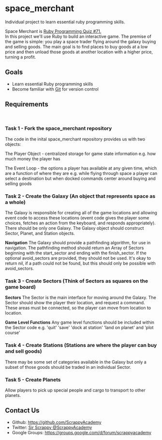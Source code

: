 space_merchant
==============

Individual project to learn essential ruby programming skills. 

Space Merchant is <a href="http://www.rubyquiz.com/quiz71.html">Ruby Programming Quiz #71.</a> <br/>
In this project we'll use Ruby to build an interactive game. The premise of the game is simple: you play a space trader flying around the galaxy buying and selling goods. The main goal is to find places to buy goods at a low price and then unload those goods at another location with a higher price, turning a profit.

<h2>Goals</h2>
<ul>
<li>Learn essential Ruby programming skills</li>
<li>Become familiar with <a href="http://git-scm.com/book">Git</a> for version control</li>
</ul>

<h2>Requirements</h2>
<br/>
<h3>Task 1 - Fork the space_merchant repository</h3>
The code in the inital space_merchant repository provides us with two objects:
<p>The Player Object - centralized storage for game state information e.g. how much money the player has</p>
<p>The Event Loop - the options a player has available at any given time, which are a function of where they are e.g. while flying through space a player can select a destination but when docked commands center around buying and selling goods</p>


<h3>Task 2 - Create the Galaxy (An object that represents space as a whole) </h3>
The Galaxy is responsible for creating all of the game locations and allowing event code to access these locations (event code gives the player some choices, fetches an action from the keyboard, and responds appropriately). 
There should be only one Galaxy. The Galaxy object should construct Sector, Planet, and Station objects. 

<b>Navigation</b>
The Galaxy should provide a pathfinding algorithm, for use in navigation. The pathfinding method should return an Array of Sectors beginning with 
the start_sector and ending with the finish_sector. If the optional avoid_sectors are provided, they should not be used. It's okay to return nil, if a path could not be found, but this should only be possible with avoid_sectors.
</p>

<h3>Task 3 - Create Sectors (Think of Sectors as squares on the game board)</h3> 
<p>
<b>Sectors</b>
The Sector is the main interface for moving around the Galaxy. The Sector should show the player their location, and request a command.
These areas must be connected, so the player can move from location to location.
</p>

<b>Game Level Functions</b>
Any game level functions should be included within the Sector code e.g. 'quit' 'save' 'dock at station' 'land on planet' and 'plot course'

<h3>Task 4 - Create Stations (Stations are where the player can buy and sell goods)</h3> 
<p>
There may be some set of categories available in the Galaxy but only a subset of those goods should be traded in an individual Sector. 
</p>

<h3>Task 5 - Create Planets</h3> 
<p>
Allow players to pick up special people and cargo to transport to other planets.
</p> 



<h2>Contact Us</h2> 
<ul>
<li>Github: <a href="https://github.com/ScrappyAcademy">https://github.com/ScrappyAcademy</a></li>
<li>Twitter: <a href="https://twitter.com/scrappyacademy">Sir Scrappy @ScrappyAcademy</a></li>
<li>Google Groups: <a href="https://groups.google.com/d/forum/scrappyacademy">https://groups.google.com/d/forum/scrappyacademy</a>
</ul>